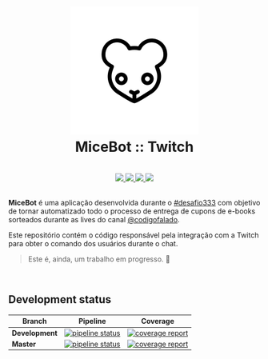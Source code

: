<h1 align='center'>
    <img src='https://raw.githubusercontent.com/micebot/assets/master/images/logo-256x256.png'><br>
    MiceBot :: Twitch
</h1>
<br>
<div align='center'>
    <a href='https://github.com/airbnb/javascript'>
        <img src='https://badgen.net/badge/code%20style/airbnb/ff5a5f?icon=airbnb'/>
    </a>
    <a href='https://github.com/prettier/prettier'>
        <img src="https://img.shields.io/badge/code_style-prettier-ff69b4.svg">
    </a>
    <a href='https://github.com/micebot/pubsub/issues'>
        <img src='https://badgen.net/github/open-issues/micebot/pubsub'>
    </a>
    <a href='https://github.com/micebot/pubsub/commits/development'>
        <img src='https://badgen.net/github/last-commit/micebot/pubsub/development'>
    </a>
</div>
<br>

**MiceBot** é uma aplicação desenvolvida durante o [#desafio333][9] com objetivo de tornar automatizado todo o processo de entrega de
cupons de e-books sorteados durante as lives do canal [@codigofalado][10].

Este repositório contém o código responsável pela integração com a Twitch para obter o comando dos usuários durante o chat.


> Este é, ainda, um trabalho em progresso. 🧀
<br>

## Development status

| Branch | Pipeline | Coverage |
| ------ | ----- | ----- |
| **Development** | [![pipeline status][1]][2] | [![coverage report][3]][4] |
| **Master** | [![pipeline status][5]][6] | [![coverage report][7]][8] |

[1]:https://gitlab.com/micebot/pubsub-ci/badges/development/pipeline.svg
[2]:https://gitlab.com/micebot/pubsub-ci/-/pipelines?page=1&scope=all&ref=development
[3]:https://gitlab.com/micebot/pubsub-ci/badges/development/coverage.svg
[4]:https://gitlab.com/micebot/pubsub-ci/-/commits/development
[5]:https://gitlab.com/micebot/pubsub-ci/badges/master/pipeline.svg
[6]:https://gitlab.com/micebot/pubsub-ci/-/pipelines?page=1&scope=all&ref=master
[7]:https://gitlab.com/micebot/pubsub-ci/badges/master/coverage.svg
[8]:https://gitlab.com/micebot/pubsub-ci/-/commits/master
[9]:https://github.com/codigofalado/desafio333
[10]:https://www.twitch.tv/codigofalado
